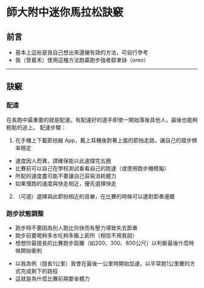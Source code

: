 # 師大附中迷你馬拉松訣竅

## 前言
* 基本上這些是我自己想出來還蠻有效的方法，可自行參考
* 我（曾嘉禾）使用這種方法跑贏跑步強者鄒聿詠（oreo）

---
## 訣竅
### 配速
在長跑中最重要的就是配速。有配速好的選手即使一開始落後其他人，最後也能夠輕鬆的追上。
配速步驟：
1. 在手機上下載節拍器 App，戴上耳機後對著上面的節拍走路，讓自己的踏步頻率穩定
 - 速度因人而異，請確保能以此速撐完五圈
 - 比賽前可以自己在學校測試看看自己的跑速（或使用跑步機模擬）
 - 所配的速度盡可能不要讓自己容易消耗體力
 - 如果慢跑的速度與快走相近，優先選擇快走
2. （可選）選擇與此節拍相近的音樂，在比賽的時候可以邊對節奏邊聽

### 跑步狀態調整
- 跑步時不要因為別人跑比你快而有壓力導致失去節奏
- 跑步前要喝夠多水吃夠多飯上廁所（相信不用我說）
 - 想想你最擅長的比賽跑步距離（如200、300、800公尺）以判斷最後什麼時候開始衝刺
  * 以我為例（擅長1公里）我會在最後一公里時開始加速，以平常跑1公里賽的方式完成剩下的路程
  * 這就是為什麼比賽前期要省體力
